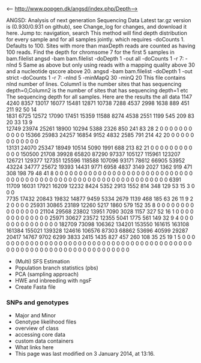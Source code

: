 <-- http://www.popgen.dk/angsd/index.php/Depth-->

ANGSD: Analysis of next generation Sequencing Data
Latest tar.gz version is (0.930/0.931 on github), see Change_log for changes, and download it  here.
Jump to: navigation, search
This method will find depth distribution for every sample and for all samples jointly.
which requires -doCounts 1.
Defaults to 100. Sites with more than maxDepth reads are counted as having 100 reads.
Find the depth for chromsome 7 for the first 5 samples in bam.filelist
angsd -bam bam.filelist -doDepth 1 -out all -doCounts 1 -r 7: -nInd 5
Same as above but only using reads with a mapping quality above 30 and a nucleotide qscore above 20.
angsd -bam bam.filelist -doDepth 1 -out strict -doCounts 1 -r 7: -nInd 5 -minMapQ 30 -minQ 20
This file contains nInd number of lines. Column1 is the number sites that has sequencing depth=0,Column2 is the number of sites that has sequencing depth=1 etc
The sequencing depth for all samples.
Here are the results the all data
1147 	4240 	8357 	13017 	16077 	15481 	12871 	10738 	7288 	4537 	2998 	1638 	889 	451 	211 	92 	50     14 	
1831 	6725 	12572 	17090 	17451 	15359 	11588 	8274 	4538 	2551 	1199 	545 	209 	83 	20 	33 	13 	9 	
12749 	23974 	25261 	18900 	10294 	5388 	2326 	850 	241 	83 	28 	2 	0 	0 	0 	0 	0 	0 	0 	0 	0 	0 	0 
15366 	25983 	24257 	16854 	9152 	4832 	2585 	791 	214 	42 	20 	0 	0 	0 	0 	0 	0 	0 	0 	0 	0 	0 	0 	
13131 	24070 	25347 	18949 	10514 	5090 	1991 	688 	213 	82 	21 	0 	0 	0 	0 	0 	0 	0 	0 	0 	0 	0 	0 
150500 	21708 	39928 	65820 	87290 	97337 	105127 	115961 	123207 	126721 	129377 	127351 	125596 	118588 	107096 	93171 	78612 	66905 	53952 	43224 	34777 25672 	19393 	14431 	9771 	6958 	4837 	3149 	2027 	1362 	919 	471 	308 	198 	79 	48 	41 	8 	0 	0 	0 	0 	0 	0 	0 	0 	0 	0 	0 	0 	0 	0 	0 	0 	0 	0 	0 	0 	0 	0 	0 	0 	0 	0 	0 	0 	0 	0 	0 	0 	0 	0 	0 	0 	0 	0 	0 	0 	0 	0 	0 	0 	0 	0 	0 	0 	0 	0 	0 	0 	0 	0 	0 	0 	0 	0 	0 	0 	0 	0 	0
6391 	11709 	16031 	17921 	16209 	12232 	8424 	5352 	2913 	1552 	814 	348 	129 	53 	15 	3 	0 	0 	0 	
7735 	17432 	20843 	19832 	14877 	9459 	5334 	2679 	1139 	468 	185 	63 	26 	11 	9 	2 	2 	0 	0 	0 	0 
25931 	30865 	23189 	12260 	5217 	1860 	579 	152 	35 	8 	0 	0 	0 	0 	0 	0 	0 	0 	0 	0 	0 	0 	0 	0 	0
21104 	29568 	23802 	13951 	7090 	3028 	1157 	327 	52 	16 	1 	0 	0 	0 	0 	0 	0 	0 	0 	0 	0 	0 	0 	0 
25971 	30627 	23572 	12355 	5041 	1775 	561 	149 	32 	9 	4 	0 	0 	0 	0 	0 	0 	0 	0 	0 	0 	0 	0 	0 	0
182709 	73098 	106362 	134201 	153550 	161615 	163108 	161384 	155021 	139328 	124616 	106576 	87303 	68862 	53696 	40599 	29287 	20417 	14767 	9702 	6299 	3833 	2415 	1435 	827 	457 	260 	108 	35 	25 	19 	1 	5 	0 	0 	0 	0 	0 	0 	0 	0 	0 	0 	0 	0 	0 	0 	0 	0 	0 	0 	0 	0 	0 	0 	0 	0 	0 	0 	0 	0 	0 	0 	0 	0 	0 	0 	0 	0 	0 	0 	0 	0 	0 	0 	0 	0 	0 	0 	0 	0 	0 	0 	0 	0 	0 	0 	0 	0 	0 	0 	0 	0 	0 	0 	0 	0 	0 	0 	0 	0
* (Multi) SFS Estimation
* Population branch statistics (pbs)
* PCA (sampling approach)
* HWE and inbreeding with ngsF
* Create Fasta file
### SNPs and genotypes
* Major and Minor
* Genotype likelihood files
* overview of class
* accessing core data
* custom data containers
* What links here
* This page was last modified on 3 January 2014, at 13:16.